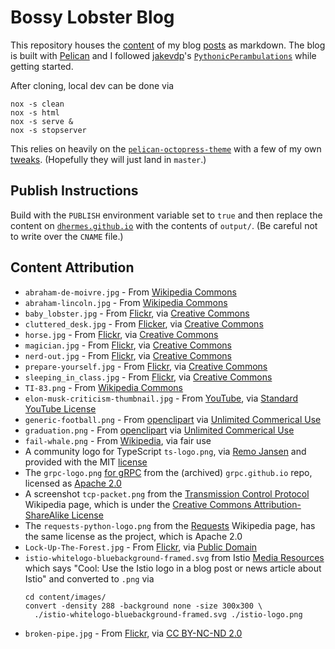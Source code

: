 # Bossy Lobster Blog

This repository houses the [content][1] of my blog [posts][2]
as markdown. The blog is built with [Pelican][8] and I followed
[jakevdp][10]'s [`PythonicPerambulations`][9] while getting started.

After cloning, local dev can be done via

```
nox -s clean
nox -s html
nox -s serve &
nox -s stopserver
```

This relies on heavily on the [`pelican-octopress-theme`][6] with
a few of my own [tweaks][7]. (Hopefully they will just land in
`master`.)

## Publish Instructions

Build with the `PUBLISH` environment variable set to `true` and then
replace the content on [`dhermes.github.io`][3] with the contents
of `output/`. (Be careful not to write over the `CNAME` file.)

## Content Attribution

- `abraham-de-moivre.jpg` - From [Wikipedia Commons][11]
- `abraham-lincoln.jpg` - From [Wikipedia Commons][12]
- `baby_lobster.jpg` - From [Flickr][19], via [Creative Commons][14]
- `cluttered_desk.jpg` - From [Flicker][20], via [Creative Commons][17]
- `horse.jpg` - From [Flickr][16], via [Creative Commons][17]
- `magician.jpg` - From [Flickr][18], via [Creative Commons][17]
- `nerd-out.jpg` - From [Flickr][22], via [Creative Commons][17]
- `prepare-yourself.jpg` - From [Flickr][15], via [Creative Commons][14]
- `sleeping_in_class.jpg` - From [Flickr][21], via [Creative Commons][17]
- `TI-83.png` - From [Wikipedia Commons][13]
- `elon-musk-criticism-thumbnail.jpg` - From [YouTube][23],
  via [Standard YouTube License][24]
- `generic-football.png` - From [openclipart][26] via
  [Unlimited Commerical Use][25]
- `graduation.png` - From [openclipart][27] via
  [Unlimited Commerical Use][25]
- `fail-whale.png` - From [Wikipedia][28], via fair use
- A community logo for TypeScript `ts-logo.png`, via [Remo Jansen][29] and
  provided with the MIT [license][30]
- The `grpc-logo.png` [for gRPC][31] from the (archived) `grpc.github.io`
  repo, licensed as [Apache 2.0][32]
- A screenshot `tcp-packet.png` from the [Transmission Control Protocol][33]
  Wikipedia page, which is under the
  [Creative Commons Attribution-ShareAlike License][34]
- The `requests-python-logo.png` from the [Requests][35] Wikipedia page, has
  the same license as the project, which is Apache 2.0
- `Lock-Up-The-Forest.jpg` - From [Flickr][37], via [Public Domain][36]
- `istio-whitelogo-bluebackground-framed.svg` from Istio [Media Resources][38]
  which says "Cool: Use the Istio logo in a blog post or news article about
  Istio" and converted to `.png` via
  ```
  cd content/images/
  convert -density 288 -background none -size 300x300 \
    ./istio-whitelogo-bluebackground-framed.svg ./istio-logo.png
  ```
- `broken-pipe.jpg` - From [Flickr][39], via [CC BY-NC-ND 2.0][40]

[1]: https://github.com/dhermes/dhermes.github.io
[2]: https://blog.bossylobster.com
[3]: https://github.com/dhermes/dhermes.github.io
[6]: https://github.com/duilio/pelican-octopress-theme
[7]: https://github.com/dhermes/pelican-octopress-theme
[8]: http://docs.getpelican.com/en/3.5.0/
[9]: https://github.com/jakevdp/PythonicPerambulations
[10]: https://twitter.com/jakevdp
[11]: http://upload.wikimedia.org/wikipedia/commons/1/1b/Abraham_de_moivre.jpg
[12]: http://en.wikipedia.org/wiki/File:Abraham_Lincoln_November_1863.jpg
[13]: http://en.wikipedia.org/wiki/File:TI-83.png
[14]: https://creativecommons.org/licenses/by/2.0/
[15]: https://flic.kr/p/65i1j
[16]: https://flic.kr/p/5ccWFq
[17]: https://creativecommons.org/licenses/by-sa/2.0/
[18]: https://flic.kr/p/9hBrtv
[19]: https://flic.kr/p/h9PhFv
[20]: https://flic.kr/p/n4XLG
[21]: https://flic.kr/p/E8Mz7
[22]: https://flic.kr/p/EWAVi
[23]: http://img.youtube.com/vi/NU7W7qe2R0A/0.jpg
[24]: https://www.youtube.com/static?template=terms
[25]: https://openclipart.org/unlimited-commercial-use-clipart
[26]: https://openclipart.org/detail/102853/football
[27]: https://openclipart.org/detail/178476/graduation-penguin
[28]: https://en.wikipedia.org/wiki/File:Failwhale.png
[29]: https://github.com/remojansen/logo.ts
[30]: https://github.com/remojansen/logo.ts/blob/5b4f0df433a5301aee0180582a8782bfbc9a0739/LICENSE
[31]: https://github.com/grpc/grpc.github.io/blob/80f02e605ca324131c21335087fd3189a1854cb2/img/grpc_square_reverse_4x.png
[32]: https://github.com/grpc/grpc.github.io/blob/80f02e605ca324131c21335087fd3189a1854cb2/LICENSE
[33]: https://en.wikipedia.org/wiki/Transmission_Control_Protocol
[34]: https://en.wikipedia.org/wiki/Wikipedia:Text_of_Creative_Commons_Attribution-ShareAlike_3.0_Unported_License
[35]: https://en.wikipedia.org/wiki/File:Requests_Python_Logo.png
[36]: https://creativecommons.org/publicdomain/zero/1.0/
[37]: https://flic.kr/p/X1cKzX
[38]: https://istio.io/latest/about/media-resources/
[39]: https://flic.kr/p/2zaGo
[40]: https://creativecommons.org/licenses/by-nc-nd/2.0/
